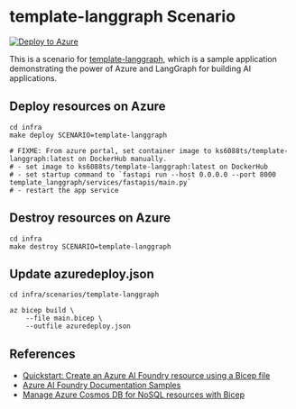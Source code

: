 # template-langgraph Scenario

[![Deploy to Azure](https://aka.ms/deploytoazurebutton)](https://portal.azure.com/#create/Microsoft.Template/uri/https%3A%2F%2Fraw.githubusercontent.com%2Fks6088ts-labs%2Fbaseline-environment-on-azure-bicep%2Frefs%2Fheads%2Fmain%2Finfra%2Fscenarios%2Ftemplate-langgraph%2Fazuredeploy.json)

This is a scenario for [template-langgraph](https://github.com/ks6088ts-labs/template-langgraph), which is a sample application demonstrating the power of Azure and LangGraph for building AI applications.

## Deploy resources on Azure

```shell
cd infra
make deploy SCENARIO=template-langgraph

# FIXME: From azure portal, set container image to ks6088ts/template-langgraph:latest on DockerHub manually.
# - set image to ks6088ts/template-langgraph:latest on DockerHub
# - set startup command to `fastapi run --host 0.0.0.0 --port 8000 template_langgraph/services/fastapis/main.py`
# - restart the app service
```

## Destroy resources on Azure

```shell
cd infra
make destroy SCENARIO=template-langgraph
```

## Update azuredeploy.json

```shell
cd infra/scenarios/template-langgraph

az bicep build \
    --file main.bicep \
    --outfile azuredeploy.json
```

## References

- [Quickstart: Create an Azure AI Foundry resource using a Bicep file](https://learn.microsoft.com/azure/ai-foundry/how-to/create-resource-template?tabs=cli)
- [Azure AI Foundry Documentation Samples](https://github.com/azure-ai-foundry/foundry-samples)
- [Manage Azure Cosmos DB for NoSQL resources with Bicep](https://learn.microsoft.com/en-us/azure/cosmos-db/nosql/manage-with-bicep)

